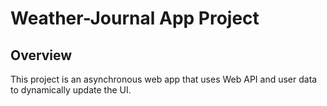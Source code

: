 # Weather-Journal App Project

## Overview
This project is an asynchronous web app that uses Web API and user data to dynamically update the UI. 